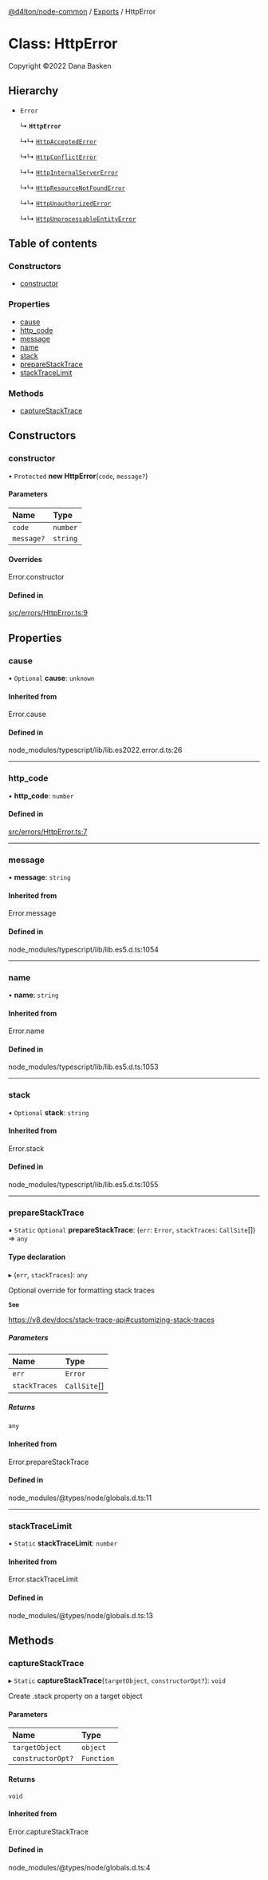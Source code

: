 [@d4lton/node-common](../README.md) / [Exports](../modules.md) / HttpError

# Class: HttpError

Copyright ©2022 Dana Basken

## Hierarchy

- `Error`

  ↳ **`HttpError`**

  ↳↳ [`HttpAcceptedError`](HttpAcceptedError.md)

  ↳↳ [`HttpConflictError`](HttpConflictError.md)

  ↳↳ [`HttpInternalServerError`](HttpInternalServerError.md)

  ↳↳ [`HttpResourceNotFoundError`](HttpResourceNotFoundError.md)

  ↳↳ [`HttpUnauthorizedError`](HttpUnauthorizedError.md)

  ↳↳ [`HttpUnprocessableEntityError`](HttpUnprocessableEntityError.md)

## Table of contents

### Constructors

- [constructor](HttpError.md#constructor)

### Properties

- [cause](HttpError.md#cause)
- [http\_code](HttpError.md#http_code)
- [message](HttpError.md#message)
- [name](HttpError.md#name)
- [stack](HttpError.md#stack)
- [prepareStackTrace](HttpError.md#preparestacktrace)
- [stackTraceLimit](HttpError.md#stacktracelimit)

### Methods

- [captureStackTrace](HttpError.md#capturestacktrace)

## Constructors

### constructor

• `Protected` **new HttpError**(`code`, `message?`)

#### Parameters

| Name | Type |
| :------ | :------ |
| `code` | `number` |
| `message?` | `string` |

#### Overrides

Error.constructor

#### Defined in

[src/errors/HttpError.ts:9](https://github.com/d4lton/node-common/blob/5a7ce4e/src/errors/HttpError.ts#L9)

## Properties

### cause

• `Optional` **cause**: `unknown`

#### Inherited from

Error.cause

#### Defined in

node_modules/typescript/lib/lib.es2022.error.d.ts:26

___

### http\_code

• **http\_code**: `number`

#### Defined in

[src/errors/HttpError.ts:7](https://github.com/d4lton/node-common/blob/5a7ce4e/src/errors/HttpError.ts#L7)

___

### message

• **message**: `string`

#### Inherited from

Error.message

#### Defined in

node_modules/typescript/lib/lib.es5.d.ts:1054

___

### name

• **name**: `string`

#### Inherited from

Error.name

#### Defined in

node_modules/typescript/lib/lib.es5.d.ts:1053

___

### stack

• `Optional` **stack**: `string`

#### Inherited from

Error.stack

#### Defined in

node_modules/typescript/lib/lib.es5.d.ts:1055

___

### prepareStackTrace

▪ `Static` `Optional` **prepareStackTrace**: (`err`: `Error`, `stackTraces`: `CallSite`[]) => `any`

#### Type declaration

▸ (`err`, `stackTraces`): `any`

Optional override for formatting stack traces

**`See`**

https://v8.dev/docs/stack-trace-api#customizing-stack-traces

##### Parameters

| Name | Type |
| :------ | :------ |
| `err` | `Error` |
| `stackTraces` | `CallSite`[] |

##### Returns

`any`

#### Inherited from

Error.prepareStackTrace

#### Defined in

node_modules/@types/node/globals.d.ts:11

___

### stackTraceLimit

▪ `Static` **stackTraceLimit**: `number`

#### Inherited from

Error.stackTraceLimit

#### Defined in

node_modules/@types/node/globals.d.ts:13

## Methods

### captureStackTrace

▸ `Static` **captureStackTrace**(`targetObject`, `constructorOpt?`): `void`

Create .stack property on a target object

#### Parameters

| Name | Type |
| :------ | :------ |
| `targetObject` | `object` |
| `constructorOpt?` | `Function` |

#### Returns

`void`

#### Inherited from

Error.captureStackTrace

#### Defined in

node_modules/@types/node/globals.d.ts:4
